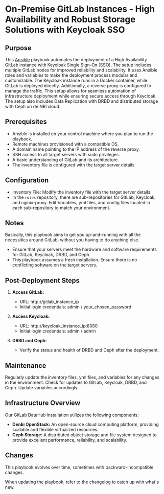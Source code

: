 # On-Premise GitLab Instances - High Availability and Robust Storage Solutions with Keycloak SSO


## Purpose

This [Ansible](https://www.ansible.com/) playbook automates the deployment of a High Availability GitLab instance with Keycloak Single Sign-On (SSO). The setup includes multiple GitLab nodes for improved reliability and scalability. It uses Ansible roles and variables to make the deployment process modular and customizable. The Keycloak instance runs in a Docker container, while GitLab is deployed directly. Additionally, a reverse proxy is configured to manage the traffic. 
This setup allows for seamless automation of infrastructure deployment while ensuring secure access through Keycloak.
The setup also includes Data Replication with DRBD and distributed storage with Ceph on de.NBI cloud. 


## Prerequisites
- Ansible is installed on your control machine where you plan to run the playbook.
- Remote machines provisioned with a compatible OS.
- A domain name pointing to the IP address of the reverse proxy.
- SSH access to all target servers with sudo privileges.
- A basic understanding of GitLab and its architecture.
- The inventory file is configured with the target server details.


## Configuration
- Inventory File: Modify the inventory file with the target server details.
- In the `roles` repository, there are sub-repositories for GitLab, Keycloak, and nginix-proxy. Edit Variables, yml files, and config files located in each sub-repository to match your environment.

## Notes

Basically, this playbook aims to get you up-and-running with all the necessities around GitLab, without you having to do anything else.
- Ensure that your servers meet the hardware and software requirements for GitLab, Keycloak, DRBD, and Ceph.
- This playbook assumes a fresh installation. Ensure there is no conflicting software on the target servers.

## Post-Deployment Steps

1. **Access GitLab:**
	- URL: http://gitlab_instance_ip
	- Initial login credentials: admin / your_chosen_password

2. **Access Keycloak:**
	- URL: http://keycloak_instance_ip:8080
	- Initial login credentials: admin / admin

3. **DRBD and Ceph:**
	- Verify the status and health of DRBD and Ceph after the deployment.

## **Maintenance**
Regularly update the inventory files, yml files, and variables for any changes in the environment.
Check for updates to GitLab, Keycloak, DRBD, and Ceph. Update variables accordingly.

## Infrastructure Overview

Our GitLab DataHub installation utilizes the following components:

- **Denbi OpenStack:** An open-source cloud computing platform, providing scalable and flexible virtualized resources.
- **Ceph Storage:** A distributed object storage and file system designed to provide excellent performance, reliability, and scalability.


## Changes
This playbook evolves over time, sometimes with backward-incompatible changes.

When updating the playbook, refer to [the changelog](CHANGELOG.md) to catch up with what's new.

